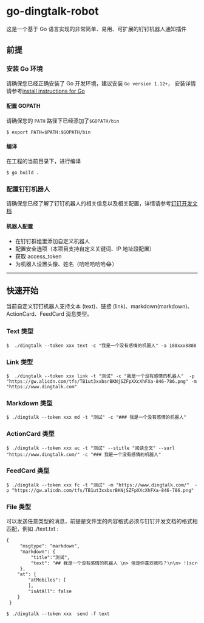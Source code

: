 go-dingtalk-robot
=================
    
这是一个基于 Go 语言实现的非常简单、易用、可扩展的钉钉机器人通知插件


## 前提

### 安装 Go 环境
请确保您已经正确安装了 Go 开发环境，建议安装 `Go version 1.12+`， 安装详情请参考[install instructions for Go](http://golang.org/doc/install.html)

#### 配置 GOPATH
请确保您的 `PATH` 路径下已经添加了`$GOPATH/bin`
```
$ export PATH=$PATH:$GOPATH/bin
```

#### 编译
在工程的当前目录下，进行编译

```
$ go build .
```

### 配置钉钉机器人
请确保您已经了解了钉钉机器人的相关信息以及相关配置，详情请参考[钉钉开发文档](https://ding-doc.dingtalk.com/doc#/serverapi2/krgddi)

#### 机器人配置
* 在钉钉群组里添加自定义机器人
* 配置安全选项（本项目支持自定义关键词、IP 地址段配置）
* 获取 access_token
* 为机器人设置头像、姓名（哈哈哈哈哈😂）

---

## 快速开始

当前自定义钉钉机器人支持文本 (text)、链接 (link)、markdown(markdown)、ActionCard、FeedCard 消息类型。

### Text 类型
```
$  ./dingtalk --token xxx text -c "我是一个没有感情的机器人" -a 188xxx8888 
```

### Link 类型
```
$  ./dingtalk --token xxx link -t "测试" -c "我是一个没有感情的机器人"  -p "https://gw.alicdn.com/tfs/TB1ut3xxbsrBKNjSZFpXXcXhFXa-846-786.png" -m "https://www.dingtalk.com"
```

### Markdown 类型
```
$ ./dingtalk --token xxx md -t "测试" -c "### 我是一个没有感情的机器人"
```

### ActionCard 类型
```
$ ./dingtalk --token xxx ac -t "测试" --stitle "阅读全文" --surl "https://www.dingtalk.com/" -c "### 我是一个没有感情的机器人"
```

### FeedCard 类型
```
$ ./dingtalk --token xxx fc -t "测试" -m "https://www.dingtalk.com/"  -p "https://gw.alicdn.com/tfs/TB1ut3xxbsrBKNjSZFpXXcXhFXa-846-786.png" 
```
### File 类型
可以发送任意类型的消息，前提是文件里的内容格式必须与钉钉开发文档的格式相匹配，例如 ./text.txt :
```txt
{
     "msgtype": "markdown",
     "markdown": {
         "title":"测试",
         "text": "## 我是一个没有感情的机器人 \n> 但是你喜欢我吗？\n\n> ![screenshot](https://gw.alicdn.com/tfs/TB1ut3xxbsrBKNjSZFpXXcXhFXa-846-786.png)\n> ###### [详情](http://www.dingtalk.com/) \n"
     },
    "at": {
        "atMobiles": [
        ],
        "isAtAll": false
    }
 }
```

```
$ ./dingtalk --token xxx  send -f text
```
